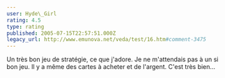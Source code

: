 ```yaml
---
user: Hyde\_Girl
rating: 4.5
type: rating
published: 2005-07-15T22:57:51.000Z
legacy_url: http://www.emunova.net/veda/test/16.htm#comment-3475
---
```

Un très bon jeu de stratégie, ce que j'adore. Je ne m'attendais pas à un si bon jeu. Il y a même des cartes à acheter et de l'argent. C'est très bien...